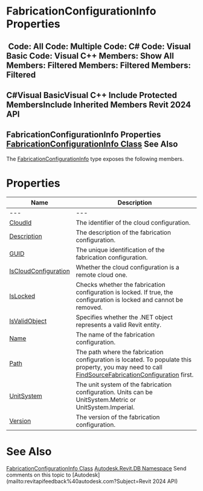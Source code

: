 # FabricationConfigurationInfo Properties

﻿
 Code: All Code: Multiple Code: C# Code: Visual Basic Code: Visual C++  Members: Show All Members: Filtered Members: Filtered Members: Filtered   
---  
C#Visual BasicVisual C++
Include Protected MembersInclude Inherited Members
Revit 2024 API  
---  
FabricationConfigurationInfo Properties  
[FabricationConfigurationInfo Class](c4977168-c9d5-73a7-328c-902330e638c7.md "FabricationConfigurationInfo Class") See Also  
---  
The [FabricationConfigurationInfo](c4977168-c9d5-73a7-328c-902330e638c7.md "FabricationConfigurationInfo Class") type exposes the following members.
# Properties
| Name | Description |
| --- | --- |
| --- | --- | --- |
| [CloudId](50f059d3-4a5c-1810-34ea-c9d06e7f5ad9.md "CloudId Property") | The identifier of the cloud configuration. |
| [Description](7dfe68f2-7360-3471-40c0-d7d6c70ade99.md "Description Property") | The description of the fabrication configuration. |
| [GUID](b42050aa-c8a8-9591-6dee-6cd952c4a0ec.md "GUID Property") | The unique identification of the fabrication configuration. |
| [IsCloudConfiguration](549984a9-6079-3d8f-e94b-b3d725b3607d.md "IsCloudConfiguration Property") | Whether the cloud configuration is a remote cloud one. |
| [IsLocked](bee1d753-b076-854a-d51d-d22ea938f53b.md "IsLocked Property") | Checks whether the fabrication configuration is locked. If true, the configuration is locked and cannot be removed. |
| [IsValidObject](64d66d25-4633-8153-64ec-bdb84841af69.md "IsValidObject Property") | Specifies whether the .NET object represents a valid Revit entity. |
| [Name](b7088c16-e145-f01a-7e9d-90a6972bf58d.md "Name Property") | The name of the fabrication configuration. |
| [Path](96bd31b5-c03b-0cc6-b1de-782fa0e24b8c.md "Path Property") | The path where the fabrication configuration is located. To populate this property, you may need to call [FindSourceFabricationConfiguration](39baf971-3d20-1997-ce18-979d42cdc307.md "FindSourceFabricationConfiguration Method") first. |
| [UnitSystem](dc5ae157-bc0c-c60f-0909-e602638d6030.md "UnitSystem Property") | The unit system of the fabrication configuration. Units can be UnitSystem.Metric or UnitSystem.Imperial. |
| [Version](64612f09-b5f0-d026-94b8-4eb2212ad9f4.md "Version Property") | The version of the fabrication configuration. |

# See Also
[FabricationConfigurationInfo Class](c4977168-c9d5-73a7-328c-902330e638c7.md "FabricationConfigurationInfo Class")
[Autodesk.Revit.DB Namespace](87546ba7-461b-c646-cbb1-2cb8f5bff8b2.md "Autodesk.Revit.DB Namespace")
Send comments on this topic to [Autodesk](mailto:revitapifeedback%40autodesk.com?Subject=Revit 2024 API)